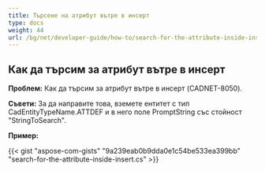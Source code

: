 ```yaml
---
title: Търсене на атрибут вътре в инсерт
type: docs
weight: 44
url: /bg/net/developer-guide/how-to/search-for-the-attribute-inside-insert/
---
```


## **Как да търсим за атрибут вътре в инсерт**

**Проблем:** Как да търсим за атрибут вътре в инсерт (CADNET-8050).

**Съвети:** За да направите това, вземете ентитет с тип CadEntityTypeName.ATTDEF и в него поле PromptString със стойност "StringToSearch".

**Пример:**

{{< gist "aspose-com-gists" "9a239eab0b9dda0e1c54be533ea399bb" "search-for-the-attribute-inside-insert.cs" >}}
